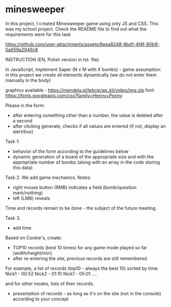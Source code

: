 # minesweeper
In this project, I created Minesweeper game using only JS and CSS. This was my school project. Check the README file to find out what the requirements were for this task



https://github.com/user-attachments/assets/8eea8248-8bd1-4f4f-80b9-0a659a2949c8



INSTRUCTION (EN, Polish version in txt. file)

In JavaScript, implement Saper (N x M with X bombs) - game
assumption: in this project we create all elements dynamically (we do not enter them manually in the body)

graphics available - https://mendela.pl/lekcje/ap_kli/video/img.zip
font: https://fonts.googleapis.com/css?family=Henny+Penny

Please in the form:
- after entering something other than a number, the value is deleted after a second
- after clicking generate, checks if all values ​​are entered (if not, display an alert/box)

Task 1:
- behavior of the form according to the guidelines below
- dynamic generation of a board of the appropriate size and with the appropriate number of bombs (along with an array in the code storing this data)

Task 2.
We add game mechanics. Notes:
- right mouse button (RMB) indicates a field (bomb/question mark/nothing)
- left (LMB) reveals

Time and records remain to be done - the subject of the future meeting.

Task 3.
- add time

Based on Cookie's, create:
- TOP10 records (best 10 times) for any game mode played so far (width/height/min).
- after re-entering the site, previous records are still remembered

For example, a list of records (top10 - always the best 10) sorted by time:
Nick1 - 00:52
Nick2 - 01:10
Nick1 - 05:01
....

and for other modes, lists of their records.

- presentation of records - as long as it's on the site (not in the console) according to your concept

  
